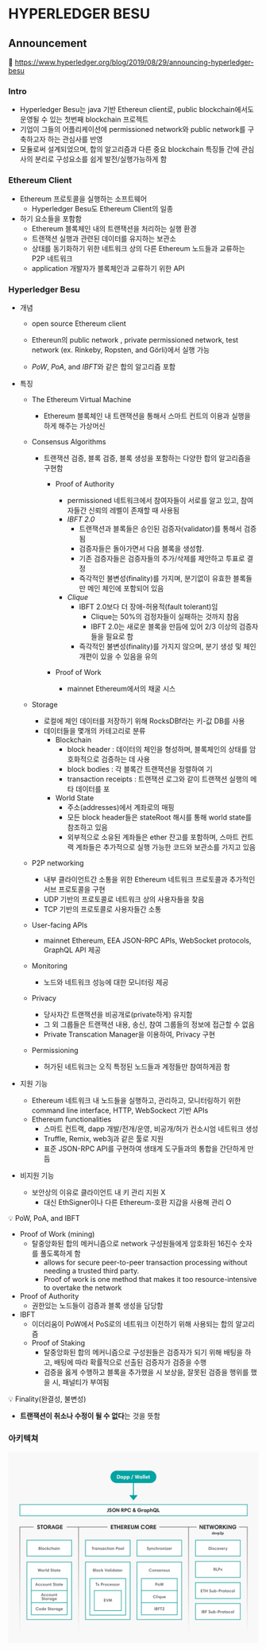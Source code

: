 # HYPERLEDGER BESU



## Announcement

:link: https://www.hyperledger.org/blog/2019/08/29/announcing-hyperledger-besu



### Intro

- Hyperledger Besu는 java 기반 Ethereun client로, public blockchain에서도 운영될 수 있는 첫번째 blockchain 프로젝트
- 기업이 그들의 어플리케이션에 permissioned network와 public network를 구축하고자 하는 관심사를 반영
- 모듈로써 설계되었으며, 합의 알고리즘과 다른 중요 blockchain 특징들 간에 관심사의 분리로 구성요소를 쉽게 발전/실행가능하게 함



### Ethereum Client

- Ethereum 프로토콜을 실행하는 소프트웨어
  - Hyperledger Besu도 Ethereum Client의 일종
- 하기 요소들을 포함함
  - Ethereum 블록체인 내의 트랜잭션을 처리하는 실행 환경
  - 트랜잭션 실행과 관련된 데이터를 유지하는 보관소
  - 상태를 동기화하기 위한 네트워크 상의 다른 Ethereum 노드들과 교류하는 P2P 네트워크
  - application 개발자가 블록체인과 교류하기 위한 API



### Hyperledger Besu

- 개념

  - open source Ethereum client

  - Ethereun의 public network , private permissioned network, test network (ex. Rinkeby, Ropsten, and Görli)에서 실행 가능

  - *PoW*, *PoA*, and *IBFT*와 같은 합의 알고리즘 포함


- 특징

  - The Ethereum Virtual Machine

    - Ethereum 블록체인 내 트랜잭션을 통해서 스마트 컨트의 이용과 실행을 하게 해주는 가상머신

  - Consensus Algorithms

    - 트랜잭션 검증, 블록 검증, 블록 생성을 포함하는 다양한 합의 알고리즘을 구현함

      - Proof of Authority
        - permissioned 네트워크에서 참여자들이 서로를 알고 있고, 참여자들간 신뢰의 레벨이 존재할 때 사용됨
        - *IBFT 2.0*
          - 트랜잭션과 블록들은 승인된 검증자(validator)를 통해서 검증됨
          - 검증자들은 돌아가면서 다음 블록을 생성함. 
          - 기존 검증자들은 검증자들의 추가/삭제를 제안하고 투표로 결정
          - 즉각적인 불변성(finality)를 가지며, 분기없이 유효한 블록들만 메인 체인에 포함되어 있음
        - *Clique*
          - IBFT 2.0보다 더 장애-허용적(fault tolerant)임
            - Clique는 50%의 검정자들이 실패하는 것까지 참음
            - IBFT 2.0는 새로운 블록을 만듬에 있어 2/3 이상의 검증자들을 필요로 함
          - 즉각적인 불변성(finality)를 가지지 않으며, 분기 생성 및 체인 개편이 있을 수 있음을 유의

      - Proof of Work
        - mainnet Ethereum에서의 채굴 시스

  - Storage

    - 로컬에 체인 데이터를 저장하기 위해 RocksDBf라는 키-값 DB를 사용
    - 데이터들을 몇개의 카테고리로 분류
      - Blockchain
        - block header : 데이터의 체인을 형성하며, 블록체인의 상태를 암호화적으로 검증하는 데 사용
        - block bodies : 각 블록간 트랜잭션을 정렬하여 기
        - transaction receipts : 트랜잭션 로그와 같이 트랜잭션 실행의 메타 데이터를 포
      - World State
        - 주소(addresses)에서 계좌로의 매핑 
        - 모든 block header들은 stateRoot 해시를 통해 world state를 참조하고 있음
        - 외부적으로 소유된 계좌들은 ether 잔고를 포함하며, 스마트 컨트랙 계좌들은 추가적으로 실행 가능한 코드와 보관소를 가지고 있음
  
  - P2P networking
    - 내부 클라이언트간 소통을 위한 Ethereum 네트워크 프로토콜과 추가적인 서브 프로토콜을 구현
    - UDP 기반의 프로토콜로 네트워크 상의 사용자들을 찾음
    - TCP 기반의 프로토콜로 사용자들간 소통
  - User-facing APIs
    - mainnet Ethereum, EEA JSON-RPC APIs, WebSocket protocols, GraphQL API 제공
  - Monitoring
    - 노드와 네트워크 성능에 대한 모니터링 제공
  - Privacy
    - 당사자간 트랜잭션을 비공개로(private하게) 유지함
    - 그 외 그룹들은 트랜잭션 내용, 송신, 참여 그룹들의 정보에 접근할 수 없음
    - Private Transcation Manager을 이용하여, Privacy 구현
  - Permissioning
    - 허가된 네트워크는 오직 특정된 노드들과 계정들만 참여하게끔 함

- 지원 기능
  - Ethereum 네트워크 내 노드들을 실행하고, 관리하고, 모니터링하기 위한 command line interface, HTTP, WebSockect 기반 APIs
  - Ethereum functionalities
    - 스마트 컨트랙, dapp 개발/전개/운영, 비공개/허가 컨소시엄 네트워크 생성
    - Truffle, Remix, web3j과 같은 툴로 지원
    - 표준 JSON-RPC API를 구현하여 생태계 도구들과의 통합을 간단하게 만듬
- 비지원 기능
  - 보안상의 이유로 클라이언트 내 키 관리 지원 X
    - 대신 EthSigner이나 다른 Ethereum-호환 지갑을 사용해 관리 O



:bulb: PoW, PoA, and IBFT

- Proof of Work (mining)
  - 탈중앙화된 합의 메커니즘으로 network 구성원들에게 암호화된 16진수 숫자를 풀도록하게 함
    - allows for secure peer-to-peer transaction processing without needing a trusted third party.
    - Proof of work is one method that makes it too resource-intensive to overtake the network
- Proof of Authority
  -  권한있는 노드들이 검증과 블록 생성을 담당함
- IBFT
  - 이더리움이 PoW에서 PoS로의 네트워크 이전하기 위해 사용되는 합의 알고리즘
  - Proof of Staking
    - 탈중앙화된 합의 메커니즘으로 구성원들은 검증자가 되기 위해 배팅을 하고, 배팅에 따라 확률적으로 선출된 검증자가 검증을 수행
    - 검증을 옳게 수행하고 블록을 추가했을 시 보상을, 잘못된 검증을 행위를 했을 시, 패널티가 부여됨



:bulb: Finality(완결성, 불변성)

- **트랜잭션이 취소나 수정이 될 수 없다**는 것을 뜻함



### 아키텍쳐

![image-20231222153718803](img/image-20231222153718803.png)













